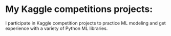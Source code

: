 # My Kaggle competitions projects:

I participate in Kaggle competition projects to practice ML modeling and get experience with a variety of Python ML libraries.
